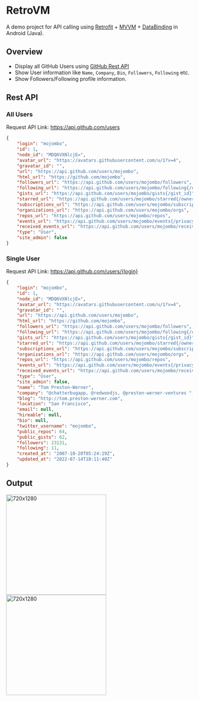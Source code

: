 # RetroVM
A demo project for API calling using [Retrofit](https://square.github.io/retrofit/) + [MVVM](https://en.wikipedia.org/wiki/Model%E2%80%93view%E2%80%93viewmodel) + [DataBinding](https://developer.android.com/topic/libraries/data-binding) in Android (Java).

## Overview
- Display all GitHub Users using [GitHub Rest API](https://docs.github.com/en/rest)
- Show User information like `Name`, `Company`, `Bio`, `Followers`, `Following` etc.
- Show Followers/Following profile information. 

## Rest API
### All Users 
Request API Link: https://api.github.com/users

```json
{
    "login": "mojombo",
    "id": 1,
    "node_id": "MDQ6VXNlcjE=",
    "avatar_url": "https://avatars.githubusercontent.com/u/1?v=4",
    "gravatar_id": "",
    "url": "https://api.github.com/users/mojombo",
    "html_url": "https://github.com/mojombo",
    "followers_url": "https://api.github.com/users/mojombo/followers",
    "following_url": "https://api.github.com/users/mojombo/following{/other_user}",
    "gists_url": "https://api.github.com/users/mojombo/gists{/gist_id}",
    "starred_url": "https://api.github.com/users/mojombo/starred{/owner}{/repo}",
    "subscriptions_url": "https://api.github.com/users/mojombo/subscriptions",
    "organizations_url": "https://api.github.com/users/mojombo/orgs",
    "repos_url": "https://api.github.com/users/mojombo/repos",
    "events_url": "https://api.github.com/users/mojombo/events{/privacy}",
    "received_events_url": "https://api.github.com/users/mojombo/received_events",
    "type": "User",
    "site_admin": false
}
```

### Single User
Request API Link: https://api.github.com/users/{login}

```json
{
    "login": "mojombo",
    "id": 1,
    "node_id": "MDQ6VXNlcjE=",
    "avatar_url": "https://avatars.githubusercontent.com/u/1?v=4",
    "gravatar_id": "",
    "url": "https://api.github.com/users/mojombo",
    "html_url": "https://github.com/mojombo",
    "followers_url": "https://api.github.com/users/mojombo/followers",
    "following_url": "https://api.github.com/users/mojombo/following{/other_user}",
    "gists_url": "https://api.github.com/users/mojombo/gists{/gist_id}",
    "starred_url": "https://api.github.com/users/mojombo/starred{/owner}{/repo}",
    "subscriptions_url": "https://api.github.com/users/mojombo/subscriptions",
    "organizations_url": "https://api.github.com/users/mojombo/orgs",
    "repos_url": "https://api.github.com/users/mojombo/repos",
    "events_url": "https://api.github.com/users/mojombo/events{/privacy}",
    "received_events_url": "https://api.github.com/users/mojombo/received_events",
    "type": "User",
    "site_admin": false,
    "name": "Tom Preston-Werner",
    "company": "@chatterbugapp, @redwoodjs, @preston-werner-ventures ",
    "blog": "http://tom.preston-werner.com",
    "location": "San Francisco",
    "email": null,
    "hireable": null,
    "bio": null,
    "twitter_username": "mojombo",
    "public_repos": 64,
    "public_gists": 62,
    "followers": 23131,
    "following": 11,
    "created_at": "2007-10-20T05:24:19Z",
    "updated_at": "2022-07-14T18:11:40Z"
}
```
## Output

<img src="./0.gif" alt="720x1280" width="270"> <img src="./1.gif" alt="720x1280" width="270">
